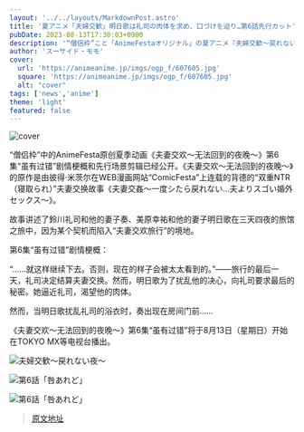 ```yaml
---
layout: '../../layouts/MarkdownPost.astro'
title: '夏アニメ「夫婦交歓」明日歌は礼司の肉体を求め、口づけを迫り…第6話先行カット'
pubDate: 2023-08-13T17:30:03+0900
description: '“僧侶枠”こと「AnimeFestaオリジナル」の夏アニメ『夫婦交歓～戻れない夜～』より、2023年8月13日（日）から放送となる第6話「咎あれど」のあらすじ・先行場面カットが公開された。'
author: 'スーサイド・モモ'
cover:
  url: 'https://animeanime.jp/imgs/ogp_f/607605.jpg'
  square: 'https://animeanime.jp/imgs/ogp_f/607605.jpg'
  alt: "cover"
tags: ['news','anime']
theme: 'light'
featured: false
---
```


![cover](https://animeanime.jp/imgs/ogp_f/607605.jpg)

“僧侣枠”中的AnimeFesta原创夏季动画《夫妻交欢～无法回到的夜晚～》第6集“虽有过错”剧情梗概和先行场景剪辑已经公开。《夫妻交欢～无法回到的夜晚～》的原作是由彼得·米茨尔在WEB漫画网站“ComicFesta”上连载的背德的“双重NTR（寝取られ）”夫妻交换故事《夫妻交姦～一度シたら戻れない…夫よりスゴい婚外セックス～》。

故事讲述了鈴川礼司和他的妻子奏、美原幸祐和他的妻子明日歌在三天四夜的旅馆之旅中，因为某个契机而陷入“夫妻交欢旅行”的境地。

第6集“虽有过错”剧情梗概：

“……就这样继续下去。否则，现在的样子会被太太看到的。”——旅行的最后一天，礼司决定结算夫妻交换。然而，明日歌为了扰乱他的决心，向礼司要求最后的秘密。她逼近礼司，渴望他的肉体。

然而，当明日歌扰乱礼司的浴衣时，奏出现在房间门前……

《夫妻交欢～无法回到的夜晚～》第6集“虽有过错”将于8月13日（星期日）开始在TOKYO MX等电视台播出。


![夫婦交歓～戻れない夜～](https://animeanime.jp/imgs/zoom/607614.jpg)

![第6話「咎あれど」](https://animeanime.jp/imgs/zoom/607603.jpg)

![第6話「咎あれど」](https://animeanime.jp/imgs/zoom/607601.jpg)

>[原文地址](https://animeanime.jp/article/2023/08/13/79261.html)  
